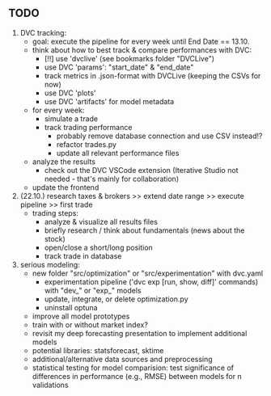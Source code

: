## TODO
1. DVC tracking:
    - goal: execute the pipeline for every week until End Date == 13.10.
    - think about how to best track & compare performances with DVC:
        - [!!] use 'dvclive' (see bookmarks folder "DVCLive")
        - use DVC 'params': "start_date" & "end_date"
        - track metrics in .json-format with DVCLive (keeping the CSVs for now)
        - use DVC 'plots'
        - use DVC 'artifacts' for model metadata
    - for every week:
        - simulate a trade
        - track trading performance
            - probably remove database connection and use CSV instead!?
            - refactor trades.py
            - update all relevant performance files
    - analyze the results
        - check out the DVC VSCode extension (Iterative Studio not needed - that's mainly for collaboration)
    - update the frontend
2. (22.10.) research taxes & brokers >> extend date range >> execute pipeline >> first trade
    - trading steps:
        - analyze & visualize all results files
        - briefly research / think about fundamentals (news about the stock)
        - open/close a short/long position
        - track trade in database
3. serious modeling:
    - new folder "src/optimization" or "src/experimentation" with dvc.yaml
        - experimentation pipeline ('dvc exp [run, show, diff]' commands) with "dev_" or "exp_" models
        - update, integrate, or delete optimization.py
        - uninstall optuna
    - improve all model prototypes
    - train with or without market index?
    - revisit my deep forecasting presentation to implement additional models
    - potential libraries: statsforecast, sktime
    - additional/alternative data sources and preprocessing
    - statistical testing for model comparision: test significance of differences in performance (e.g., RMSE) between models for n validations
